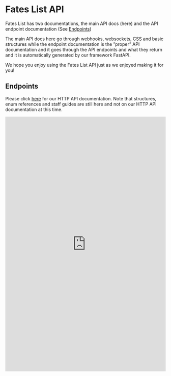 # Fates List API

Fates List has two documentations, the main API docs \(here\) and the API endpoint documentation \(See [Endpoints](basics/endpoints.md)\)

The main API docs here go through webhooks, websockets, CSS and basic structures  while the endpoint documentation is the ”proper” API documentation and it goes through the API endpoints and what they return and it is automatically generated by our framework FastAPI.

We hope you enjoy using the Fates List API just as we enjoyed making it for you!


## Endpoints

Please click [here](https://api.fateslist.xyz/api/docs/redoc) for our HTTP API documentation. Note that structures, enum references and staff guides are still here 
and not on our HTTP API documentation at this time.

<div style="background: white">
	<iframe src="https://api.fateslist.xyz/api/docs/redoc" style="width: 100%; height: 800px; border: none" frameBorder="0"></iframe>
</div>
